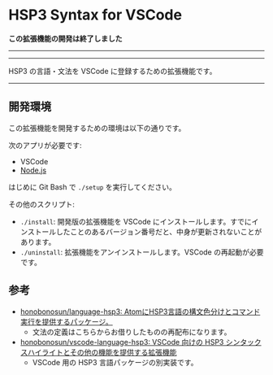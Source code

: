 # HSP3 Syntax for VSCode

**この拡張機能の開発は終了しました**

---
---

HSP3 の言語・文法を VSCode に登録するための拡張機能です。

----

## 開発環境

この拡張機能を開発するための環境は以下の通りです。

次のアプリが必要です:

- VSCode
- [Node.js](https://nodejs.org)

はじめに Git Bash で `./setup` を実行してください。

その他のスクリプト:

- `./install`: 開発版の拡張機能を VSCode にインストールします。すでにインストールしたことのあるバージョン番号だと、中身が更新されないことがあります。
- `./uninstall`: 拡張機能をアンインストールします。VSCode の再起動が必要です。

## 参考

- [honobonosun/language-hsp3\: AtomにHSP3言語の構文色分けとコマンド実行を提供するパッケージ。](https://github.com/honobonosun/language-hsp3)
    - 文法の定義はこちらからお借りしたものの再配布になります。
- [honobonosun/vscode-language-hsp3\: VSCode 向けの HSP3 シンタックスハイライトとその他の機能を提供する拡張機能](https://github.com/honobonosun/vscode-language-hsp3)
    - VSCode 用の HSP3 言語パッケージの別実装です。

